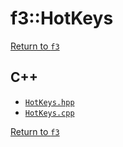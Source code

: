 # f3::HotKeys

[Return to `f3`](/docs/f3.md)

## C++

- [`HotKeys.hpp`](/src/f3/HotKeys.hpp)
- [`HotKeys.cpp`](/src/f3/HotKeys.cpp)

[Return to `f3`](/docs/f3.md)